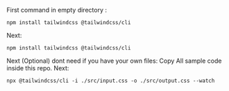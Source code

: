 First command in empty directory :
```
npm install tailwindcss @tailwindcss/cli
```
Next: 
```
npm install tailwindcss @tailwindcss/cli
```
Next (Optional) dont need if you have your own files:
Copy All sample code inside this repo. 
Next:
```
npx @tailwindcss/cli -i ./src/input.css -o ./src/output.css --watch
```

